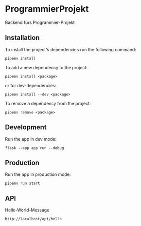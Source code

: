 # ProgrammierProjekt

Backend fürs Programmier-Projekt

## Installation

To install the project's dependencies run the following command:

```
pipenv install
```

To add a new dependency to the project:

```
pipenv install <package>
```

or for dev-dependencies:

```
pipenv install --dev <package>
```

To remove a dependency from the project:

```
pipenv remove <package>
```

## Development

Run the app in dev mode:

```
flask --app app run --debug
```

## Production

Run the app in production mode:

```
pipenv run start
```

## API

Hello-World-Message

```
http://localhost/api/hello
```

